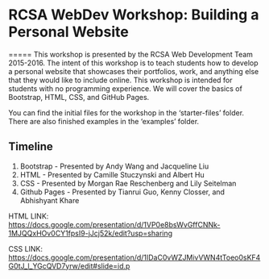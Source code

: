 # RCSA WebDev Workshop: Building a Personal Website
=====
This workshop is presented by the RCSA Web Development Team 2015-2016. The intent of this workshop is to teach students how to develop a personal website that showcases their portfolios, work, and anything else that they would like to include online. This workshop is intended for students with no programming experience. We will cover the basics of Bootstrap, HTML, CSS, and GitHub Pages.

You can find the initial files for the workshop in the ‘starter-files’ folder. There are also finished examples in the ‘examples’ folder.

## Timeline
1. Bootstrap - Presented by Andy Wang and Jacqueline Liu
2. HTML - Presented by Camille Stuczynski and Albert Hu
3. CSS - Presented by Morgan Rae Reschenberg and Lily Seitelman
4. Github Pages - Presented by Tianrui Guo, Kenny Closser, and Abhishyant Khare

HTML LINK: https://docs.google.com/presentation/d/1VP0e8bsWvGffCNNk-1MJQQxHOv0CY1fpsI9-jJcj52k/edit?usp=sharing

CSS LINK: https://docs.google.com/presentation/d/1IDaC0vWZJMivVWN4tToeo0sKF4G0tJ_l_YGcQVD7yrw/edit#slide=id.p
